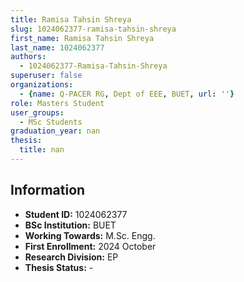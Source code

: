 ```yaml
---
title: Ramisa Tahsin Shreya
slug: 1024062377-ramisa-tahsin-shreya
first_name: Ramisa Tahsin Shreya
last_name: 1024062377
authors:
  - 1024062377-Ramisa-Tahsin-Shreya
superuser: false
organizations:
  - {name: Q-PACER RG, Dept of EEE, BUET, url: ''}
role: Masters Student
user_groups:
  - MSc Students
graduation_year: nan
thesis:
  title: nan
---
```


## Information
* **Student ID:** 1024062377
* **BSc Institution:** BUET
* **Working Towards:** M.Sc. Engg.
* **First Enrollment:** 2024 October
* **Research Division:** EP
* **Thesis Status:** -
